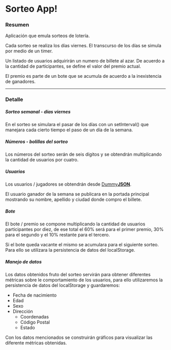 # Sorteo App!


### Resumen
Aplicación que emula sorteos de lotería.  

Cada sorteo se realiza los días viernes.  El transcurso de los días se simula por medio de un timer.

Un listado de usuarios adquirirán un numero de billete al azar.  De acuerdo a la cantidad de participantes, se define el valor del premio actual.

El premio es parte de un bote que se acumula de acuerdo a la inexistencia de ganadores.


---

### Detalle
##### Sorteo semanal - días viernes
En el sorteo se simulara el pasar de los días con un setInterval() que manejara cada cierto tiempo el paso de un día de la semana.

##### Números - bolillas del sorteo
Los números del sorteo serán de seis dígitos y se obtendrán multiplicando la cantidad de usuarios por cuatro.

##### Usuarios
Los usuarios / jugadores se obtendrán desde [Dummy**JSON**](https://dummyjson.com/). 

El usuario ganador de la semana se publicara en la portada principal mostrando su nombre, apellido y ciudad donde compro el billete. 

##### Bote
El bote / premio se compone multiplicando la cantidad de usuarios participantes por diez, de ese total el 60% será para el primer premio, 30% para el segundo y el 10% restante para el tercero.

Si el bote queda vacante el mismo se acumulara para el siguiente sorteo. Para ello se utilizara la persistencia de datos del localStorage.

##### Manejo de datos
Los datos obtenidos fruto del sorteo servirán para obtener diferentes métricas sobre le comportamiento de los usuarios, para ello utilizaremos la persistencia de datos del localStorage y guardaremos:

- Fecha de nacimiento
- Edad
- Sexo
- Dirección
	- Coordenadas
	- Código Postal
	- Estado

Con los datos mencionados se construirán gráficos para visualizar las diferente métricas obtenidas.